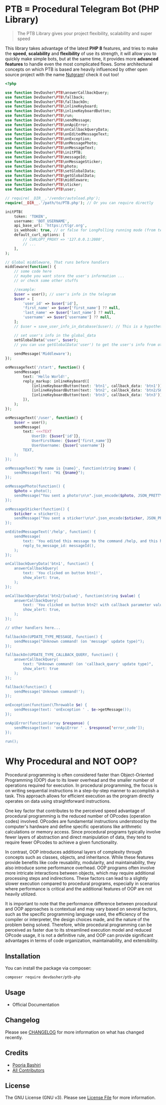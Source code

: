 # PTB = Procedural Telegram Bot (PHP Library)

> The PTB Library gives your project flexibility, scalability and super speed

This library takes advantage of the latest **PHP 8** features, and tries to make the **speed**, **scalability** and **flexibility** of use its strength, it will allow you to quickly make simple bots, but at the same time, it provides
more **advanced features** to handle even the most complicated flows. Some architectural concepts on which PTB is
based are heavily influenced by other open source project with the name [Nutgram](https://github.com/nutgram/nutgram)! check it out too!

```php
<?php

use function DevDasher\PTB\answerCallbackQuery;
use function DevDasher\PTB\fallback;
use function DevDasher\PTB\fallbackOn;
use function DevDasher\PTB\inlineKeyboard;
use function DevDasher\PTB\inlineKeyboardButton;
use function DevDasher\PTB\run;
use function DevDasher\PTB\sendMessage;
use function DevDasher\PTB\onApiError;
use function DevDasher\PTB\onCallbackQueryData;
use function DevDasher\PTB\onEditedMessageText;
use function DevDasher\PTB\onException;
use function DevDasher\PTB\onMessagePhoto;
use function DevDasher\PTB\onMessageText;
use function DevDasher\PTB\initPTB;
use function DevDasher\PTB\messageId;
use function DevDasher\PTB\onMessageSticker;
use function DevDasher\PTB\photo;
use function DevDasher\PTB\setGlobalData;
use function DevDasher\PTB\getGlobalData;
use function DevDasher\PTB\middleware;
use function DevDasher\PTB\sticker;
use function DevDasher\PTB\user;

// require(__DIR__.'/vendor/autoload.php');
require(__DIR__.'/path/to/PTB.php'); // Or you can require directly

initPTB(
    token: 'TOKEN',
    username: 'BOT_USERNAME',
    api_base_url: 'https://tlgr.org',
    is_webhook: true, // or false for LongPolling running mode (from terminal) => Command: php file.php
    default_curl_options: [
        // CURLOPT_PROXY => '127.0.0.1:2080',
        // ...
    ],
);

// Global middleware, That runs before handlers
middleware(function() {
    // some code here
    // maybe you want store the user's information ...
    // or check some other stuffs

    //example:
    $user = user(); // user's info in the telegram
    $user = [ 
        'user_id' => $user['id'],
        'first_name' => $user['first_name'] ?? null,
        'last_name' => $user['last_name'] ?? null,
        'username' => $user['username'] ?? null,
    ];
    // $user = save_user_info_in_database($user); // This is a hypothetical function

    // set user's info in the global_data
    setGlobalData('user', $user);
    // you can use getGlobalData('user') to get the user's info from other handlers
    
    sendMessage('Middleware');
});

onMessageText('/start', function() {
    sendMessage(
        text: 'Hello World!',
        reply_markup: inlineKeyboard([
            [inlineKeyboardButton(text: 'btn1', callback_data: 'btn1')],
            [inlineKeyboardButton(text: 'btn2', callback_data: 'btn2/SOME_VALUE')],
            [inlineKeyboardButton(text: 'btn3', callback_data: 'btn3')],
        ]),
    );
});

onMessageText('/user', function() {
    $user = user();
    sendMessage(
        text: <<<TEXT
            UserID: {$user['id']},
            UserFirstName: {$user['first_name']}
            UserUsername: {$user['username']}
        TEXT,
    );
});

onMessageText('My name is {name}', function(string $name) {
    sendMessage(text: "Hi {$name}");
});

onMessagePhoto(function() {
    $photo = photo();
    sendMessage("You sent a photo!\n\n".json_encode($photo, JSON_PRETTY_PRINT|JSON_UNESCAPED_UNICODE));
});

onMessageSticker(function() {
    $sticker = sticker();
    sendMessage("You sent a sticker!\n\n".json_encode($sticker, JSON_PRETTY_PRINT|JSON_UNESCAPED_UNICODE));
});

onEditedMessageText('/help', function() {
    sendMessage(
        text: 'You edited this message to the command /help, and this handler was executed!',
        reply_to_message_id: messageId(),
    );
});

onCallbackQueryData('btn1', function() {
    answerCallbackQuery(
        text: 'You clicked on button btn1!',
        show_alert: true,
    );
});

onCallbackQueryData('btn2/{value}', function(string $value) {
    answerCallbackQuery(
        text: 'You clicked on button btn2! with callback parameter value: '.$value,
        show_alert: true,
    );
});

// other handlers here...

fallbackOn(UPDATE_TYPE_MESSAGE, function() {
    sendMessage("Unknown command! (on 'message' update type)");
});

fallbackOn(UPDATE_TYPE_CALLBACK_QUERY, function() {
    answerCallbackQuery(
        text: "Unknown command! (on 'callback_query' update type)",
        show_alert: true
    );
});

fallback(function() {
    sendMessage('Unknown command!');
});

onException(function(\Throwable $e) {
    sendMessage(text: 'onException ' . $e->getMessage());
});

onApiError(function(array $response) {
    sendMessage(text: 'onApiError ' . $response['error_code']);
});

run();
```
# Why Procedural and NOT OOP?
Procedural programming is often considered faster than Object-Oriented Programming (OOP) due to its lower overhead and the smaller number of operations required for execution. In procedural programming, the focus is on writing sequential instructions in a step-by-step manner to accomplish a task. This approach allows for efficient execution as the program directly operates on data using straightforward instructions.

One key factor that contributes to the perceived speed advantage of procedural programming is the reduced number of OPcodes (operation codes) involved. OPcodes are fundamental instructions understood by the computer's hardware and define specific operations like arithmetic calculations or memory access. Since procedural programs typically involve fewer layers of abstraction and direct manipulation of data, they tend to require fewer OPcodes to achieve a given functionality.

In contrast, OOP introduces additional layers of complexity through concepts such as classes, objects, and inheritance. While these features provide benefits like code reusability, modularity, and maintainability, they also introduce some performance overhead. OOP programs often involve more intricate interactions between objects, which may require additional processing steps and indirections. These factors can lead to a slightly slower execution compared to procedural programs, especially in scenarios where performance is critical and the additional features of OOP are not heavily utilized.

It is important to note that the performance difference between procedural and OOP approaches is contextual and may vary based on several factors, such as the specific programming language used, the efficiency of the compiler or interpreter, the design choices made, and the nature of the problem being solved. Therefore, while procedural programming can be perceived as faster due to its streamlined execution model and reduced OPcode usage, it is not a definitive rule, and OOP can provide significant advantages in terms of code organization, maintainability, and extensibility.

## Installation

You can install the package via composer:

```bash
composer require devdasher/ptb-php
```

## Usage

- Official Documentation

## Changelog

Please see [CHANGELOG](CHANGELOG.md) for more information on what has changed recently.

## Credits

- [Pooria Bashiri](https://github.com/devdahser)
- [All Contributors](../../contributors)

## License

The GNU License (GNU v3). Please see [License File](LICENSE.md) for more information.
